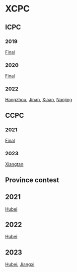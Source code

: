 # XCPC

## ICPC

### 2019

[Final](https://github.com/LucianXu/XCPC/tree/main/ICPC/2019/Final)

### 2020

[Final](https://github.com/LucianXu/XCPC/tree/main/ICPC/2020/Final)

### 2022

[Hangzhou](https://github.com/LucianXu/XCPC/tree/main/ICPC/2022/Hangzhou), 
[Jinan](https://github.com/LucianXu/XCPC/tree/main/ICPC/2022/Jinan),
[Xiaan](https://github.com/LucianXu/XCPC/tree/main/ICPC/2022/Xiaan),
[Nanjing](https://github.com/LucianXu/XCPC/blob/main/ICPC/2022/Nanjing)

## CCPC

### 2021

[Final](https://github.com/LucianXu/XCPC/tree/main/CCPC/2021/Final)

### 2023

[Xiangtan](https://github.com/LucianXu/XCPC/tree/main/CCPC/2023/Xiangtan)

## Province contest

## 2021

[Hubei](https://github.com/LucianXu/XCPC/tree/main/ProvinceContest/2021/Hubei)

## 2022

[Hubei](https://github.com/LucianXu/XCPC/tree/main/ProvinceContest/2022/Hubei)

## 2023

[Hubei](https://github.com/LucianXu/XCPC/tree/main/ProvinceContest/2023/Hubei),
[Jiangxi](https://github.com/LucianXu/XCPC/tree/main/ProvinceContest/2023/Jiangxi)
